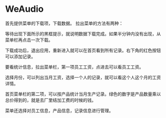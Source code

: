 # WeAudio

首先提供菜单的下载项，下载数据。
拉出菜单的方法有两种：
 

 
等待出现下面所示的黑框提示，就说明数据下载完成。如果半分钟内没有出现，从菜单栏再点击一次下载。
 
下载成功后，退出应用，重新进入就可以在首页看到所有记录。右下角的红色按钮可以添加记录。
 

 
要看统计信息，拉出菜单栏，第一项员工工资，点进去可以看员工工资。
 

选择月份，可以列出当月工资，选择一个人的记录，就可以看这个人这个月的工资详情。
 

 
首页菜单栏的第二项，可以按产品统计当月生产记录。绿色的数字是产品数量乘以总价得到的，就是去厂里结加工费的时候的钱。
 
菜单还选择对员工信息，产品信息，记录信息进行管理。
 

